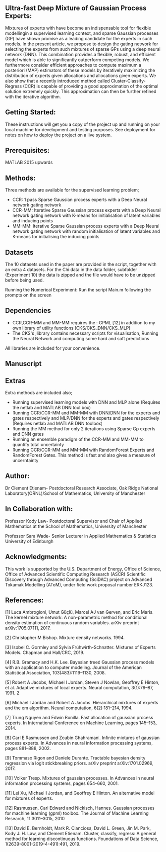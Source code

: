 Ultra-fast Deep Mixture of Gaussian Process Experts:
---------------------------------------------
Mixtures of experts with have become an indispensable tool for flexible modellingin a supervised learning context, and sparse Gaussian processes (GP) have shown promise as a leading candidate for the experts in such models. In the present article, we propose to design the gating network for selecting the experts from such mixtures of sparse GPs using a deep neural network (DNN). This combination provides a flexible, robust, and efficient model which is able to significantly outperform competing models. We furthermore consider efficient approaches to compute maximum a posteriori (MAP) estimators of these models by iteratively maximizing the distribution of experts given allocations and allocations given experts. We also show that a recently introduced method called Cluster-Classify-Regress (CCR) is capable of providing a good approximation of the optimal solution extremely quickly. This approximation can then be further refined with the iterative algorithm.


Getting Started:
---------------------------------
These instructions will get you a copy of the project up and running on your local machine for development and testing purposes. 
See deployment for notes on how to deploy the project on a live system.


Prerequisites:
-------------------------------
MATLAB 2015 upwards

Methods:
-------------------------------
Three methods are available for the supervised learning problem;
- CCR: 1 pass Sparse Gaussian process experts with a Deep Neural network gating network
- CCR-MM: Iterative Sparse Gaussian process experts with a Deep Neural network gating network with K-means for initialisation of latent variables 
and inducing points
- MM-MM: Iterative Sparse Gaussian process experts with a Deep Neural network gating network with random initialisation of latent variables 
and K-means for initialising the inducing points


Datasets
-----------------------------
The 10 datasets used in the paper are provided in the script, together with an extra 4 datasets. For the Chi data in the data folder, subfolder  (Experiment 10) the data is zipped and the file would have to be unzipped before being used.

Running the Numerical Experiment:
Run the script Main.m following the prompts on the screen

Dependencies
----------------------------
- CCR,CCR-MM and MM-MM requires the : GPML [12] in addition to my own library of utility functions (CKS/CKS_DNN/CKS_MLP)
- The CKS's ;library contains necessary scripts for visualisation, Running the Neural Network and computing some hard and soft predictions

All libraries are included for your convenience.

Manuscript
-----------------------------

Extras
--------------------------------------
Extra methods are included also;
- Running supervised learning models with DNN and MLP alone (Requires the netlab and MATLAB DNN tool box)
- Running CCR/CCR-MM and MM-MM with DNN/DNN for the experts and gates respectively and MLP/DNN for the experts and gates respectively (Requires netlab and MATLAB DNN toolbox)
- Running the MM method for only 2 iterations using Sparse Gp experts and DNN gates
- Running an ensemble paradigm of the CCR-MM and MM-MM to quantify total uncertainty
- Running CCR/CCR-MM and MM-MM with RandomForest Experts and RandomForest Gates. This method is fast and also gives a measure of uncerntainty

Author:
--------------------------------
Dr Clement Etienam- Postdoctoral Research Associate, Oak Ridge National Laboratory(ORNL)/School of Mathematics, University of Manchester 

In Collaboration with:
---------------------------------
Professor Kody Law- Postdoctoral Supervisor and Chair of Applied Mathematics at the School of Mathematics, University of Manchester 

Professor Sara Wade- Senior Lecturer in Applied Mathematics & Statistics University of Edinburgh


Acknowledgments:
------------------------------
This work is supported by the U.S. Department of Energy, Office of Science, Office of Advanced Scientific Computing Research (ASCR) 
Scientific Discovery through Advanced Computing (SciDAC) project on Advanced Tokamak Modelling (AToM), under field work proposal number ERKJ123.

References:
----------------------------

[1] Luca Ambrogioni, Umut Güçlü, Marcel AJ van Gerven, and Eric Maris. The kernel mixture network: A non-parametric method for conditional density estimation 
of continuous random variables. arXiv preprint arXiv:1705.07111, 2017.

[2] Christopher M Bishop. Mixture density networks. 1994.

[3] Isobel C. Gormley and Sylvia Frühwirth-Schnatter. Mixtures of Experts Models. Chapman and Hall/CRC, 2019.

[4] R.B. Gramacy and H.K. Lee. Bayesian treed Gaussian process models with an application to computer modeling. Journal of the American Statistical Association, 103(483):1119–1130,
2008.

[5] Robert A Jacobs, Michael I Jordan, Steven J Nowlan, Geoffrey E Hinton, et al. Adaptive
mixtures of local experts. Neural computation, 3(1):79–87, 1991.
2

[6] Michael I Jordan and Robert A Jacobs. Hierarchical mixtures of experts and the em algorithm.
Neural computation, 6(2):181–214, 1994.

[7] Trung Nguyen and Edwin Bonilla. Fast allocation of gaussian process experts. In International
Conference on Machine Learning, pages 145–153, 2014.

[8] Carl E Rasmussen and Zoubin Ghahramani. Infinite mixtures of gaussian process experts. In
Advances in neural information processing systems, pages 881–888, 2002.

[9] Tommaso Rigon and Daniele Durante. Tractable bayesian density regression via logit stickbreaking
priors. arXiv preprint arXiv:1701.02969, 2017.

[10] Volker Tresp. Mixtures of gaussian processes. In Advances in neural information processing
systems, pages 654–660, 2001.

[11] Lei Xu, Michael I Jordan, and Geoffrey E Hinton. An alternative model for mixtures of experts.

[12] Rasmussen, Carl Edward and Nickisch, Hannes. Gaussian processes for machine learning (gpml) toolbox. The
Journal of Machine Learning Research, 11:3011–3015, 2010

[13] David E. Bernholdt, Mark R. Cianciosa, David L. Green, Jin M. Park, Kody J. H. Law, and
Clement Etienam. Cluster, classify, regress: A general method for learning discontinuous functions. Foundations of Data Science, 
1(2639-8001-2019-4-491):491, 2019.
